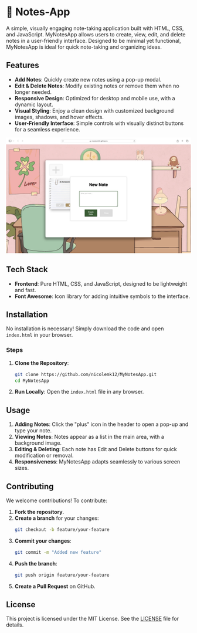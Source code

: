 # 📝 Notes-App

A simple, visually engaging note-taking application built with HTML, CSS, and JavaScript. MyNotesApp allows users to create, view, edit, and delete notes in a user-friendly interface. Designed to be minimal yet functional, MyNotesApp is ideal for quick note-taking and organizing ideas.

## Features

- **Add Notes**: Quickly create new notes using a pop-up modal.
- **Edit & Delete Notes**: Modify existing notes or remove them when no longer needed.
- **Responsive Design**: Optimized for desktop and mobile use, with a dynamic layout.
- **Visual Styling**: Enjoy a clean design with customized background images, shadows, and hover effects.
- **User-Friendly Interface**: Simple controls with visually distinct buttons for a seamless experience.


![App Screenshot](image/app-screenshot.png)

## Tech Stack

- **Frontend**: Pure HTML, CSS, and JavaScript, designed to be lightweight and fast.
- **Font Awesome**: Icon library for adding intuitive symbols to the interface.

## Installation

No installation is necessary! Simply download the code and open `index.html` in your browser.

### Steps

1. **Clone the Repository**:
   ```bash
   git clone https://github.com/nicolemk12/MyNotesApp.git
   cd MyNotesApp
   ```
2. **Run Locally**: Open the `index.html` file in any browser.

## Usage

1. **Adding Notes**: Click the "plus" icon in the header to open a pop-up and type your note.
2. **Viewing Notes**: Notes appear as a list in the main area, with a background image.
3. **Editing & Deleting**: Each note has Edit and Delete buttons for quick modification or removal.
4. **Responsiveness**: MyNotesApp adapts seamlessly to various screen sizes.

## Contributing

We welcome contributions! To contribute:

1. **Fork the repository**.
2. **Create a branch** for your changes:
   ```bash
   git checkout -b feature/your-feature
   ```
3. **Commit your changes**:
   ```bash
   git commit -m "Added new feature"
   ```
4. **Push the branch**:
   ```bash
   git push origin feature/your-feature
   ```
5. **Create a Pull Request** on GitHub.

## License

This project is licensed under the MIT License. See the [LICENSE](./LICENSE) file for details.
